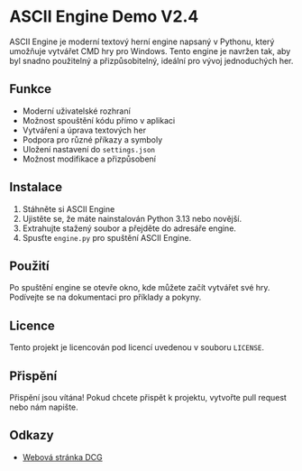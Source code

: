 # ASCII Engine Demo V2.4

ASCII Engine je moderní textový herní engine napsaný v Pythonu, který umožňuje vytvářet CMD hry pro Windows. Tento engine je navržen tak, aby byl snadno použitelný a přizpůsobitelný, ideální pro vývoj jednoduchých her.

## Funkce

- Moderní uživatelské rozhraní
- Možnost spouštění kódu přímo v aplikaci
- Vytváření a úprava textových her
- Podpora pro různé příkazy a symboly
- Uložení nastavení do `settings.json`
- Možnost modifikace a přizpůsobení

## Instalace

1. Stáhněte si ASCII Engine
2. Ujistěte se, že máte nainstalován Python 3.13 nebo novější.
3. Extrahujte stažený soubor a přejděte do adresáře engine.
4. Spusťte `engine.py` pro spuštění ASCII Engine.

## Použití

Po spuštění engine se otevře okno, kde můžete začít vytvářet své hry. Podívejte se na dokumentaci pro příklady a pokyny.

## Licence

Tento projekt je licencován pod licencí uvedenou v souboru `LICENSE`.

## Přispění

Přispění jsou vítána! Pokud chcete přispět k projektu, vytvořte pull request nebo nám napište.

## Odkazy

- [Webová stránka DCG](https://gamejolt.com/@DarkCraftG)
